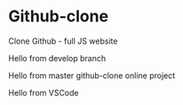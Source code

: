 # Github-clone
Clone Github - full JS website


Hello from develop branch

Hello from master github-clone online project

Hello from VSCode